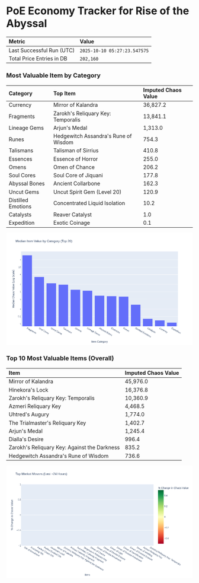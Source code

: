 # PoE Economy Tracker for Rise of the Abyssal

<!-- START_MAINTENANCE -->
| Metric | Value |
|:---|:---|
| Last Successful Run (UTC) | `2025-10-10 05:27:23.547575` |
| Total Price Entries in DB | `202,160` |

<!-- END_MAINTENANCE -->

<!-- START_DATAFRAME_DEBUG -->
<!-- END_DATAFRAME_DEBUG -->

<!-- START_CATEGORY_ANALYSIS -->
### Most Valuable Item by Category
| Category | Top Item | Imputed Chaos Value |
| :--- | :--- | :--- |
| Currency | Mirror of Kalandra | 36,827.2 |
| Fragments | Zarokh's Reliquary Key: Temporalis | 13,841.1 |
| Lineage Gems | Arjun's Medal | 1,313.0 |
| Runes | Hedgewitch Assandra's Rune of Wisdom | 754.3 |
| Talismans | Talisman of Sirrius | 410.8 |
| Essences | Essence of Horror | 255.0 |
| Omens | Omen of Chance | 206.2 |
| Soul Cores | Soul Core of Jiquani | 177.8 |
| Abyssal Bones | Ancient Collarbone | 162.3 |
| Uncut Gems | Uncut Spirit Gem (Level 20) | 120.9 |
| Distilled Emotions | Concentrated Liquid Isolation | 10.2 |
| Catalysts | Reaver Catalyst | 1.0 |
| Expedition | Exotic Coinage | 0.1 |


![Category Analysis Chart](charts/category_analysis.png)
<!-- END_ANALYSIS -->

<!-- START_ANALYSIS -->
### Top 10 Most Valuable Items (Overall)
| Item | Imputed Chaos Value |
| :--- | :--- |
| Mirror of Kalandra | 45,976.0 |
| Hinekora's Lock | 16,376.8 |
| Zarokh's Reliquary Key: Temporalis | 10,360.9 |
| Azmeri Reliquary Key | 4,468.5 |
| Uhtred's Augury | 1,774.0 |
| The Trialmaster's Reliquary Key | 1,402.7 |
| Arjun's Medal | 1,245.4 |
| Dialla's Desire | 996.4 |
| Zarokh's Reliquary Key: Against the Darkness | 835.2 |
| Hedgewitch Assandra's Rune of Wisdom | 736.6 |


![Market Movers Chart](charts/market_movers.png)
<!-- END_ANALYSIS -->
